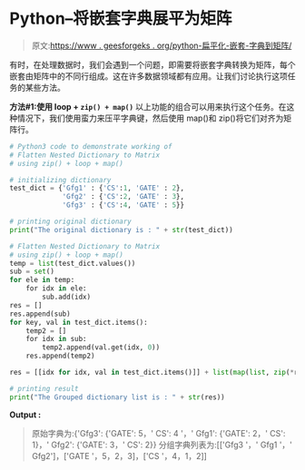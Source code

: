 # Python–将嵌套字典展平为矩阵

> 原文:[https://www . geesforgeks . org/python-扁平化-嵌套-字典到矩阵/](https://www.geeksforgeeks.org/python-flatten-nested-dictionary-to-matrix/)

有时，在处理数据时，我们会遇到一个问题，即需要将嵌套字典转换为矩阵，每个嵌套由矩阵中的不同行组成。这在许多数据领域都有应用。让我们讨论执行这项任务的某些方法。

**方法#1:使用 loop + `zip() + map()`**
以上功能的组合可以用来执行这个任务。在这种情况下，我们使用蛮力来压平字典键，然后使用 map()和 zip()将它们对齐为矩阵行。

```py
# Python3 code to demonstrate working of 
# Flatten Nested Dictionary to Matrix
# using zip() + loop + map()

# initializing dictionary 
test_dict = {'Gfg1' : {'CS':1, 'GATE' : 2}, 
             'Gfg2' : {'CS':2, 'GATE' : 3},
             'Gfg3' : {'CS':4, 'GATE' : 5}} 

# printing original dictionary 
print("The original dictionary is : " + str(test_dict)) 

# Flatten Nested Dictionary to Matrix
# using zip() + loop + map()
temp = list(test_dict.values())
sub = set()
for ele in temp:
    for idx in ele:
        sub.add(idx) 
res = []
res.append(sub)
for key, val in test_dict.items():
    temp2 = []
    for idx in sub:
        temp2.append(val.get(idx, 0))
    res.append(temp2)

res = [[idx for idx, val in test_dict.items()]] + list(map(list, zip(*res)))

# printing result  
print("The Grouped dictionary list is : " + str(res)) 
```

**Output :**

> 原始字典为:{'Gfg3': {'GATE': 5，' CS': 4 '，' Gfg1': {'GATE': 2，' CS': 1}，' Gfg2': {'GATE': 3，' CS': 2}}
> 分组字典列表为:[['Gfg3 '，' Gfg1 '，' Gfg2']，['GATE '，5，2，3]，['CS '，4，1，2]]